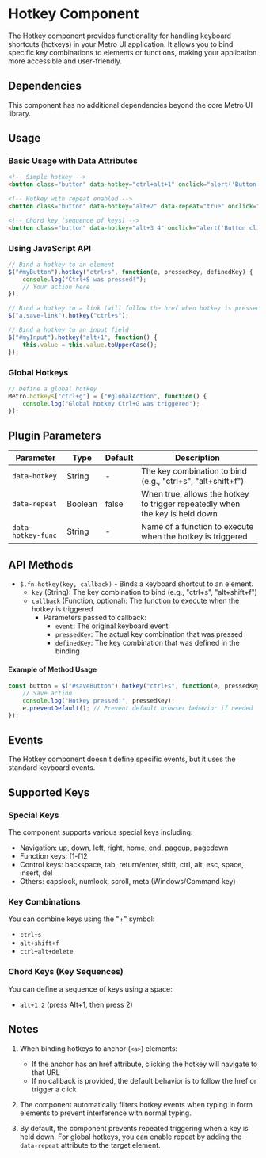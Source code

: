 # Hotkey Component

The Hotkey component provides functionality for handling keyboard shortcuts (hotkeys) in your Metro UI application. It allows you to bind specific key combinations to elements or functions, making your application more accessible and user-friendly.

## Dependencies

This component has no additional dependencies beyond the core Metro UI library.

## Usage

### Basic Usage with Data Attributes

```html
<!-- Simple hotkey -->
<button class="button" data-hotkey="ctrl+alt+1" onclick="alert('Button clicked!')">Save</button>

<!-- Hotkey with repeat enabled -->
<button class="button" data-hotkey="alt+2" data-repeat="true" onclick="alert('Button clicked!')">Repeat Action</button>

<!-- Chord key (sequence of keys) -->
<button class="button" data-hotkey="alt+3 4" onclick="alert('Button clicked!')">Chord Key</button>
```

### Using JavaScript API

```javascript
// Bind a hotkey to an element
$("#myButton").hotkey("ctrl+s", function(e, pressedKey, definedKey) {
    console.log("Ctrl+S was pressed!");
    // Your action here
});

// Bind a hotkey to a link (will follow the href when hotkey is pressed)
$("a.save-link").hotkey("ctrl+s");

// Bind a hotkey to an input field
$("#myInput").hotkey("alt+1", function() {
    this.value = this.value.toUpperCase();
});
```

### Global Hotkeys

```javascript
// Define a global hotkey
Metro.hotkeys["ctrl+g"] = ["#globalAction", function() {
    console.log("Global hotkey Ctrl+G was triggered");
}];
```

## Plugin Parameters

| Parameter | Type | Default | Description |
| --------- | ---- | ------- | ----------- |
| `data-hotkey` | String | - | The key combination to bind (e.g., "ctrl+s", "alt+shift+f") |
| `data-repeat` | Boolean | false | When true, allows the hotkey to trigger repeatedly when the key is held down |
| `data-hotkey-func` | String | - | Name of a function to execute when the hotkey is triggered |

## API Methods

+ `$.fn.hotkey(key, callback)` - Binds a keyboard shortcut to an element.
  - `key` (String): The key combination to bind (e.g., "ctrl+s", "alt+shift+f")
  - `callback` (Function, optional): The function to execute when the hotkey is triggered
    - Parameters passed to callback:
      - `event`: The original keyboard event
      - `pressedKey`: The actual key combination that was pressed
      - `definedKey`: The key combination that was defined in the binding

#### Example of Method Usage
```javascript
const button = $("#saveButton").hotkey("ctrl+s", function(e, pressedKey, definedKey) {
    // Save action
    console.log("Hotkey pressed:", pressedKey);
    e.preventDefault(); // Prevent default browser behavior if needed
});
```

## Events

The Hotkey component doesn't define specific events, but it uses the standard keyboard events.

## Supported Keys

### Special Keys
The component supports various special keys including:
- Navigation: up, down, left, right, home, end, pageup, pagedown
- Function keys: f1-f12
- Control keys: backspace, tab, return/enter, shift, ctrl, alt, esc, space, insert, del
- Others: capslock, numlock, scroll, meta (Windows/Command key)

### Key Combinations
You can combine keys using the "+" symbol:
- `ctrl+s`
- `alt+shift+f`
- `ctrl+alt+delete`

### Chord Keys (Key Sequences)
You can define a sequence of keys using a space:
- `alt+1 2` (press Alt+1, then press 2)

## Notes

1. When binding hotkeys to anchor (`<a>`) elements:
   - If the anchor has an href attribute, clicking the hotkey will navigate to that URL
   - If no callback is provided, the default behavior is to follow the href or trigger a click

2. The component automatically filters hotkey events when typing in form elements to prevent interference with normal typing.

3. By default, the component prevents repeated triggering when a key is held down. For global hotkeys, you can enable repeat by adding the `data-repeat` attribute to the target element.